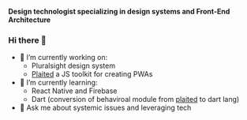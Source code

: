 **Design technologist specializing in design systems and Front-End Architecture**

### Hi there 👋
- 🔭 I’m currently working on:
  - Pluralsight design system
  - [Plaited](https://github.com/plaited/plaited) a JS toolkit for creating PWAs
- 🌱 I’m currently learning: 
  - React Native and Firebase
  - Dart (conversion of behaviroal module from [plaited](https://github.com/plaited/plaited) to dart lang)
- 💬 Ask me about systemic issues and leveraging tech

<!--
**EdwardIrby/edwardirby** is a ✨ _special_ ✨ repository because its `README.md` (this file) appears on your GitHub profile.

Here are some ideas to get you started:

- 🔭 I’m currently working on ...
- 🌱 I’m currently learning ...
- 👯 I’m looking to collaborate on ...
- 🤔 I’m looking for help with ...
- 💬 Ask me about ...
- 📫 How to reach me: ...
- 😄 Pronouns: ...
- ⚡ Fun fact: ...
-->
